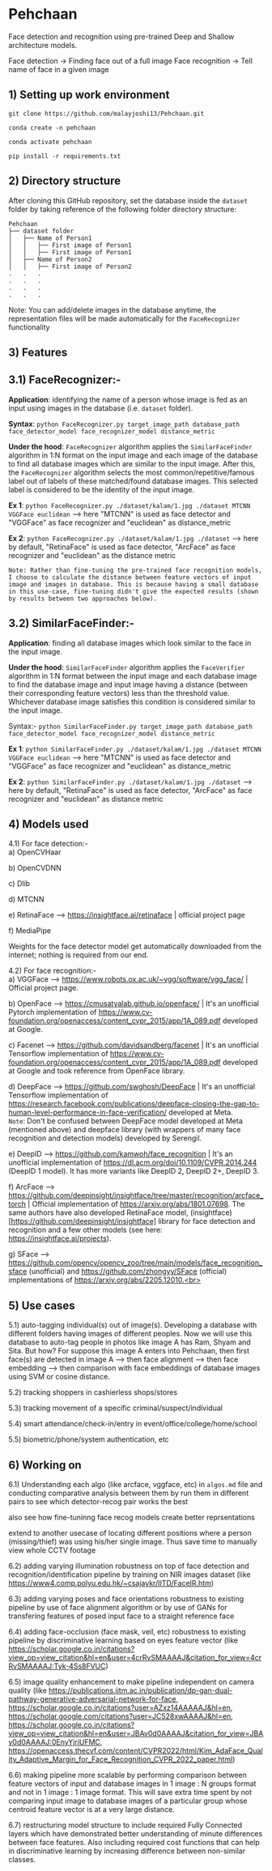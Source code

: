 # Pehchaan
Face detection and recognition using pre-trained Deep and Shallow architecture models.

Face detection → Finding face out of a full image
Face recognition → Tell name of face in a given image

## 1) Setting up work environment
```
git clone https://github.com/malayjoshi13/Pehchaan.git

conda create -n pehchaan

conda activate pehchaan

pip install -r requirements.txt
```
  
## 2) Directory structure

After cloning this GitHub repository, set the database inside the `dataset` folder by taking reference of the following folder directory structure:
```
Pehchaan
├── dataset folder
│   ├── Name of Person1
│   │   ├── First image of Person1
│   │   ├── First image of Person1
│   ├── Name of Person2
│   │   ├── First image of Person2
.   .   .
.   .   .
.   .   .
.   .   .
```
Note: You can add/delete images in the database anytime, the representation files will be made automatically for the `FaceRecognizer` functionality

## 3) Features

## 3.1) FaceRecognizer:-
**Application**: identifying the name of a person whose image is fed as an input using images in the database (i.e. `dataset` folder). 

**Syntax**: `python FaceRecognizer.py target_image_path database_path face_detector_model face_recognizer_model distance_metric`

**Under the hood**: `FaceRecognizer` algorithm applies the `SimilarFaceFinder` algorithm in 1:N format on the input image and each image of the database to find all database images which are similar to the input image. After this, the `FaceRecognizer` algorithm selects the most common/repetitive/famous label out of labels of these matched/found database images. This selected label is considered to be the identity of the input image. 

**Ex 1**: `python FaceRecognizer.py ./dataset/kalam/1.jpg ./dataset MTCNN VGGFace euclidean` --> here "MTCNN" is used as face detector and "VGGFace" as face recognizer and "euclidean" as distance_metric

**Ex 2**: `python FaceRecognizer.py ./dataset/kalam/1.jpg ./dataset` --> here by default, "RetinaFace" is used as face detector, "ArcFace" as face recognizer and "euclidean" as the distance metric

```Note: Rather than fine-tuning the pre-trained face recognition models, I choose to calculate the distance between feature vectors of input image and images in database. This is because having a small database in this use-case, fine-tuning didn't give the expected results (shown by results between two approaches below).```

## 3.2) SimilarFaceFinder:-
**Application**: finding all database images which look similar to the face in the input image.

**Under the hood**: `SimilarFaceFinder` algorithm applies the `FaceVerifier` algorithm in 1:N format between the input image and each database image to find the database image and input image having a distance (between their corresponding feature vectors) less than the threshold value. Whichever database image satisfies this condition is considered similar to the input image.

Syntax:- `python SimilarFaceFinder.py target_image_path database_path face_detector_model face_recognizer_model distance_metric`

**Ex 1**: `python SimilarFaceFinder.py ./dataset/kalam/1.jpg ./dataset MTCNN VGGFace euclidean` --> here "MTCNN" is used as face detector and "VGGFace" as face recognizer and "euclidean" as distance_metric

**Ex 2**: `python SimilarFaceFinder.py ./dataset/kalam/1.jpg ./dataset` --> here by default, "RetinaFace" is used as face detector, "ArcFace" as face recognizer and "euclidean" as distance metric

## 4) Models used

4.1) For face detection:- <br>
a) OpenCVHaar 

b) OpenCVDNN
 
c) Dlib

d) MTCNN

e) RetinaFace --> https://insightface.ai/retinaface | official project page

f) MediaPipe

Weights for the face detector model get automatically downloaded from the internet; nothing is required from our end.

4.2) For face recognition:- <br>
a) VGGFace --> https://www.robots.ox.ac.uk/~vgg/software/vgg_face/ | Official project page. <br>

b) OpenFace --> https://cmusatyalab.github.io/openface/ | It's an unofficial Pytorch implementation of https://www.cv-foundation.org/openaccess/content_cvpr_2015/app/1A_089.pdf developed at Google. <br>

c) Facenet --> https://github.com/davidsandberg/facenet | It's an unofficial Tensorflow implementation of https://www.cv-foundation.org/openaccess/content_cvpr_2015/app/1A_089.pdf developed at Google and took reference from OpenFace library. <br>

d) DeepFace --> https://github.com/swghosh/DeepFace | It's an unofficial Tensorflow implementation of https://research.facebook.com/publications/deepface-closing-the-gap-to-human-level-performance-in-face-verification/ developed at Meta. <br>
`Note`: Don't be confused between DeepFace model developed at Meta (mentioned above) and deepface library (with wrappers of many face recognition and detection models) developed by Serengil. <br>

e) DeepID --> https://github.com/kamwoh/face_recognition | It's an unofficial implementation of https://dl.acm.org/doi/10.1109/CVPR.2014.244 (DeepID 1 model). It has more variants like DeepID 2, DeepID 2+, DeepID 3. <br> 

f) ArcFace --> https://github.com/deepinsight/insightface/tree/master/recognition/arcface_torch | Official implementation of https://arxiv.org/abs/1801.07698. The same authors have also developed RetinaFace model, (insightface)[https://github.com/deepinsight/insightface] library for face detection and recognition and a few other models (see here: https://insightface.ai/projects). <br>

g) SFace --> https://github.com/opencv/opencv_zoo/tree/main/models/face_recognition_sface (unofficial) and https://github.com/zhongyy/SFace (official) implementations of https://arxiv.org/abs/2205.12010.<br>

## 5) Use cases

5.1) auto-tagging individual(s) out of image(s). Developing a database with different folders having images of different peoples. Now we will use this database to auto-tag people in photos like image A has Ram, Shyam and Sita. But how? For suppose this image A enters into Pehchaan, then first face(s) are detected in image A --> then face alignment --> then face embedding --> then comparison with face embeddings of database images using SVM or cosine distance.

5.2) tracking shoppers in cashierless shops/stores

5.3) tracking movement of a specific criminal/suspect/individual

5.4) smart attendance/check-in/entry in event/office/college/home/school

5.5) biometric/phone/system authentication, etc

## 6) Working on

6.1) Understanding each algo (like arcface, vggface, etc) in `algos.md` file and conducting comparative analysis between them by run them in different pairs to see which detector-recog pair works the best

also see how fine-tuninng face recog models create better reprsentations

extend to another usecase of locating different positions where a person (missing/thief) was using his/her single image. Thus save time to manually view whole CCTV footage

6.2) adding varying illumination robustness on top of face detection and recognition/identification pipeline by training on NIR images dataset (like https://www4.comp.polyu.edu.hk/~csajaykr/IITD/FaceIR.htm)
 
6.3) adding varying poses and face orientations robustness to existing pipeline by use of face alignment algorithm or by use of GANs for transfering features of posed input face to a straight reference face 

6.4) adding face-occlusion (face mask, veil, etc) robustness to existing pipeline by discriminative learning based on eyes feature vector (like https://scholar.google.co.in/citations?view_op=view_citation&hl=en&user=4crRvSMAAAAJ&citation_for_view=4crRvSMAAAAJ:Tyk-4Ss8FVUC)

6.5) image quality enhancement to make pipeline independent on camera quality (like https://publications.iitm.ac.in/publication/dp-gan-dual-pathway-generative-adversarial-network-for-face, https://scholar.google.co.in/citations?user=AZxz14AAAAAJ&hl=en, https://scholar.google.com/citations?user=JC528xwAAAAJ&hl=en, https://scholar.google.co.in/citations?view_op=view_citation&hl=en&user=JBAv0d0AAAAJ&citation_for_view=JBAv0d0AAAAJ:0EnyYjriUFMC,  https://openaccess.thecvf.com/content/CVPR2022/html/Kim_AdaFace_Quality_Adaptive_Margin_for_Face_Recognition_CVPR_2022_paper.html)

6.6) making pipeline more scalable by performing comparison between feature vectors of input and database images in 1 image : N groups format and not in 1 image : 1 image format. This will save extra time spent by not comparing input image to database images of a particular group whose centroid feature vector is at a very large distance. 

6.7) restructuring model structure to include required Fully Connected layers which have demonstrated better understanding of minute differences between face features. Also including required cost functions that can help in discriminative learning by increasing difference between non-similar classes.

